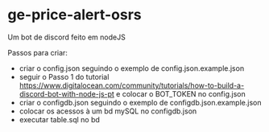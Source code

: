 # ge-price-alert-osrs

Um bot de discord feito em nodeJS

Passos para criar:
- criar o config.json seguindo o exemplo de config.json.example.json
- seguir o Passo 1 do tutorial https://www.digitalocean.com/community/tutorials/how-to-build-a-discord-bot-with-node-js-pt e colocar o BOT_TOKEN no config.json
- criar o configdb.json seguindo o exemplo de configdb.json.example.json
- colocar os acessos à um bd mySQL no configdb.json
- executar table.sql no bd
